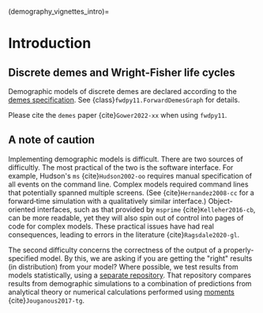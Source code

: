 (demography_vignettes_intro)=

# Introduction

## Discrete demes and Wright-Fisher life cycles

Demographic models of discrete demes are declared according to the
[demes specification](https://popsim-consortium.github.io/demes-spec-docs/main/tutorial.html).
See {class}`fwdpy11.ForwardDemesGraph` for details.

Please cite the `demes` paper {cite}`Gower2022-xx` when using `fwdpy11`.

## A note of caution

Implementing demographic models is difficult.
There are two sources of difficultly.
The most practical of the two is the software interface.
For example, Hudson's `ms` {cite}`Hudson2002-oo` requires manual specification of all events on the command line.
Complex models required command lines that potentially spanned multiple screens.
(See {cite}`Hernandez2008-cc` for a forward‐time simulation with a qualitatively similar interface.)
Object-oriented interfaces, such as that provided by `msprime` {cite}`Kelleher2016-cb`, can be more readable, yet they will also spin out of control into pages of code for complex models.
These practical issues have had real consequences, leading to errors in the literature {cite}`Ragsdale2020-gl`.

The second difficulty concerns the correctness of the output of a properly-specified model.
By this, we are asking if you are getting the "right" results (in distribution) from your model?
Where possible, we test results from models statistically, using a [separate repository](https://github.com/molpopgen/fwdpy11_statistical_tests).
That repository compares results from demographic simulations to a combination of predictions from analytical theory or numerical calculations performed using [moments](https://moments.readthedocs.io) {cite}`Jouganous2017-tg`.
